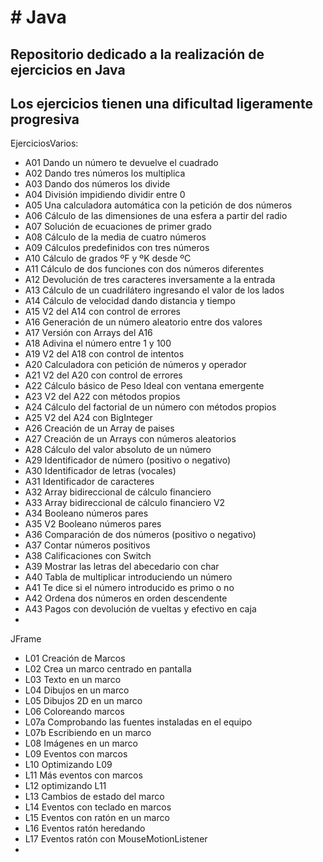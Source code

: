 # **# Java**


## **Repositorio dedicado a la realización de ejercicios en Java**

## **Los ejercicios tienen una dificultad ligeramente progresiva**

EjerciciosVarios:
* A01 Dando un número te devuelve el cuadrado
* A02 Dando tres números los multiplica
* A03 Dando dos números los divide
* A04 División impidiendo dividir entre 0
* A05 Una calculadora automática con la petición de dos números
* A06 Cálculo de las dimensiones de una esfera a partir del radio
* A07 Solución de ecuaciones de primer grado
* A08 Cálculo de la media de cuatro números
* A09 Cálculos predefinidos con tres números
* A10 Cálculo de grados ºF y ºK desde ºC
* A11 Cálculo de dos funciones con dos números diferentes
* A12 Devolución de tres caracteres inversamente a la entrada
* A13 Cálculo de un cuadrilátero ingresando el valor de los lados
* A14 Cálculo de velocidad dando distancia y tiempo
* A15 V2 del A14 con control de errores
* A16 Generación de un número aleatorio entre dos valores
* A17 Versión con Arrays del A16
* A18 Adivina el número entre 1 y 100
* A19 V2 del A18 con control de intentos
* A20 Calculadora con petición de números y operador
* A21 V2 del A20 con control de errores
* A22 Cálculo básico de Peso Ideal con ventana emergente
* A23 V2 del A22 con métodos propios
* A24 Cálculo del factorial de un número con métodos propios
* A25 V2 del A24 con BigInteger
* A26 Creación de un Array de paises
* A27 Creación de un Arrays con números aleatorios
* A28 Cálculo del valor absoluto de un número
* A29 Identificador de número (positivo o negativo)
* A30 Identificador de letras (vocales)
* A31 Identificador de caracteres
* A32 Array bidireccional de cálculo financiero
* A33 Array bidireccional de cálculo financiero V2
* A34 Booleano números pares
* A35 V2 Booleano números pares 
* A36 Comparación de dos números (positivo o negativo)
* A37 Contar números positivos
* A38 Calificaciones con Switch
* A39 Mostrar las letras del abecedario con char
* A40 Tabla de multiplicar introduciendo un número
* A41 Te dice si el número introducido es primo o no
* A42 Ordena dos números en orden descendente
* A43 Pagos con devolución de vueltas y efectivo en caja
* 

JFrame
* L01 Creación de Marcos
* L02 Crea un marco centrado en pantalla
* L03 Texto en un marco
* L04 Dibujos en un marco
* L05 Dibujos 2D en un marco
* L06 Coloreando marcos
* L07a Comprobando las fuentes instaladas en el equipo
* L07b Escribiendo en un marco
* L08 Imágenes en un marco
* L09 Eventos con marcos
* L10 Optimizando L09
* L11 Más eventos con marcos
* L12 optimizando L11
* L13 Cambios de estado del marco
* L14 Eventos con teclado en marcos
* L15 Eventos con ratón en un marco
* L16 Eventos ratón heredando
* L17 Eventos ratón con MouseMotionListener
* 